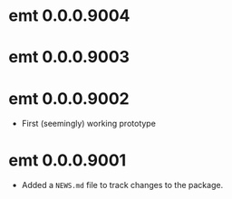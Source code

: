 # emt 0.0.0.9004

# emt 0.0.0.9003

# emt 0.0.0.9002

* First (seemingly) working prototype

# emt 0.0.0.9001

* Added a `NEWS.md` file to track changes to the package.
